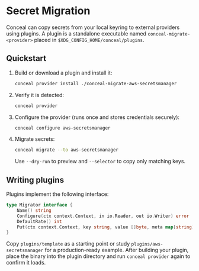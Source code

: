 # Secret Migration

Conceal can copy secrets from your local keyring to external providers using
plugins.
A plugin is a standalone executable named `conceal-migrate-<provider>` placed in
`$XDG_CONFIG_HOME/conceal/plugins`.

## Quickstart

1. Build or download a plugin and install it:
   ```bash
   conceal provider install ./conceal-migrate-aws-secretsmanager
   ```
2. Verify it is detected:
   ```bash
   conceal provider
   ```
3. Configure the provider (runs once and stores credentials securely):
   ```bash
   conceal configure aws-secretsmanager
   ```
4. Migrate secrets:
   ```bash
   conceal migrate --to aws-secretsmanager
   ```
   Use `--dry-run` to preview and `--selector` to copy only matching keys.

## Writing plugins

Plugins implement the following interface:

```go
type Migrator interface {
    Name() string
    Configure(ctx context.Context, in io.Reader, out io.Writer) error
    DefaultRate() int
    Put(ctx context.Context, key string, value []byte, meta map[string]string) error
}
```

Copy `plugins/template` as a starting point or study
`plugins/aws-secretsmanager` for a production-ready example. After building your
plugin, place the binary into the plugin directory and run `conceal provider`
again to confirm it loads.
